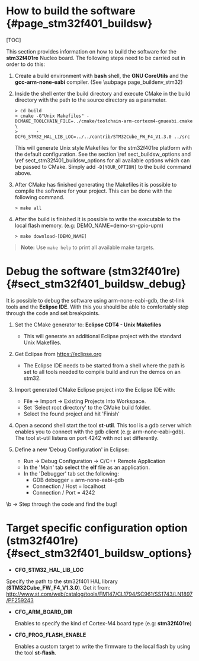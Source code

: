 How to build the software {#page_stm32f401_buildsw}
============

[TOC]

This section provides information on how to build the software for the **stm32f401re**
Nucleo board. The following steps need to be carried out in order to do this:

1. Create a build environment with **bash** shell, the **GNU CoreUtils** and the
   **gcc-arm-none-eabi** compiler. (See \subpage page_buildenv_stm32)
2. Inside the shell enter the build directory and execute CMake in the build
   directory with the path to the source directory as a parameter.

       > cd build
       > cmake -G"Unix Makefiles" -DCMAKE_TOOLCHAIN_FILE=../cmake/toolchain-arm-cortexm4-gnueabi.cmake \
       >       -DCFG_STM32_HAL_LIB_LOC=../../contrib/STM32Cube_FW_F4_V1.3.0 ../src

   This will generate Unix style Makefiles for the stm32f401re platform with the
   default configuration. See the section \ref sect_buildsw_options and
   \ref sect_stm32f401_buildsw_options for all available options which can be
   passed to CMake. Simply add `-D[YOUR_OPTION]` to the build command above.

3. After CMake has finished generating the Makefiles it is possible to compile
   the software for your project. This can be done with the following command.

       > make all

4. After the build is finished it is possible to write the executable to the local
   flash memory. (e.g: DEMO_NAME=demo-sn-gpio-upm)

       > make download-[DEMO_NAME]

> **Note:** Use `make help` to print all available make targets.

# Debug the software (stm32f401re)   {#sect_stm32f401_buildsw_debug}
It is possible to debug the software using arm-none-eabi-gdb, the st-link tools
and the **Eclipse IDE**. With this you should be able to comfortably step through
the code and set breakpoints.

1. Set the CMake generator to: **Eclipse CDT4 - Unix Makefiles**
   - This will generate an additional Eclipse project with the standard Unix Makefiles.

2. Get Eclipse from https://eclipse.org
   - The Eclipse IDE needs to be started from a shell where the path is set
     to all tools needed to compile build and run the demos on an stm32.

3. Import generated CMake Eclipse project into the Eclipse IDE with:
   - File -> Import -> Existing Projects Into Workspace.
   - Set 'Select root directory' to the CMake build folder.
   - Select the found project and hit 'Finish'

4. Open a second shell start the tool **st-util**. This tool is a gdb server
   which enables you to connect with the gdb client (e.g: arm-none-eabi-gdb).
   The tool st-util listens on port 4242 with not set differently.

5. Define a new 'Debug Configuration' in Eclipse:
   - Run -> Debug Configuration -> C/C++ Remote Application
   - In the 'Main' tab select the **elf** file as an application.
   - In the 'Debugger' tab set the following:
     * GDB debugger = arm-none-eabi-gdb
     * Connection / Host = localhost
     * Connection / Port = 4242

\b -> Step through the code and find the bug!

# Target specific configuration option (stm32f401re)   {#sect_stm32f401_buildsw_options}

- **CFG_STM32_HAL_LIB_LOC**

 Specify the path to the stm32f401 HAL library (**STM32Cube_FW_F4_V1.3.0**).
 Get it from: http://www.st.com/web/catalog/tools/FM147/CL1794/SC961/SS1743/LN1897/PF259243

- **CFG_ARM_BOARD_DIR**

  Enables to specify the kind of Cortex-M4 board type (e.g: **stm32f401re**)

- **CFG_PROG_FLASH_ENABLE**

  Enables a custom target to write the firmware to the local flash by using the
  tool **st-flash**.
